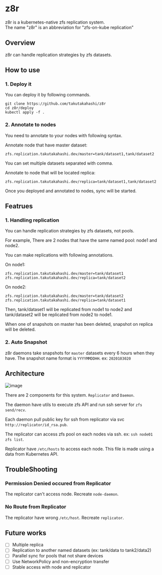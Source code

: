 # z8r

z8r is a kubernetes-native zfs replication system.  
The name "z8r" is an abbreviation for "zfs-on-kube replication"

## Overview

z8r can handle replication strategies by zfs datasets.

## How to use

### 1. Deploy it

You can deploy it by following commands.

```
git clone https://github.com/takutakahashi/z8r
cd z8r/deploy
kubectl apply -f .
```

### 2. Annotate to nodes

You need to annotate to your nodes with following syntax.

Annotate node that have master dataset:

```
zfs.replication.takutakahashi.dev/master=tank/dataset1,tank/dataset2
```

You can set multiple datasets separated with comma.

Annotate to node that will be located replica:

```
zfs.replication.takutakahashi.dev/replica=tank/dataset1,tank/dataset2
```

Once you deployed and annotated to nodes, sync will be started.

## Featrues

### 1. Handling replication

You can handle replication strategies by zfs datasets, not pools.

For example, There are 2 nodes that have the same named pool: node1 and node2.

You can make replications with following annotations.

On node1:
```
zfs.replication.takutakahashi.dev/master=tank/dataset1
zfs.replication.takutakahashi.dev/replica=tank/dataset2
```

On node2:
```
zfs.replication.takutakahashi.dev/master=tank/dataset2
zfs.replication.takutakahashi.dev/replica=tank/dataset1
```

Then, tank/dataset1 will be replicated from node1 to node2
and tank/dataset2 will be replicated from node2 to node1.

When one of snapshots on master has been deleted, snapshot on replica will be deleted.

### 2. Auto Snapshot

z8r daemons take snapshots for `master` datasets every 6 hours when they have.
The snapshot name format is `YYYYMMDDHH`. ex: `2020103020`

## Architecture

![image](https://user-images.githubusercontent.com/38676393/98238201-5e7b3900-1fa9-11eb-9349-1161cc017210.png)

There are 2 components for this system. `Replicator` and `Daemon`.

The daemon have utils to execute zfs API and run ssh server for `zfs send/recv`.

Each daemon pull public key for ssh from replicator via svc `http://replicator/id_rsa.pub`.

The replicator can access zfs pool on each nodes via ssh. ex: `ssh node01 zfs list`.

Replicator have `/etc/hosts` to access each node. This file is made using a data from Kubernetes API.

## TroubleShooting

### Permission Denied occured from Replicator

The replicator can't access node. Recreate `node-daemon`.

### No Route from Replicator

The replicator have wrong `/etc/host`. Recreate `replicator`.

## Future works

- [ ] Multiple replica
- [ ] Replication to another named datasets (ex: tank/data to tank2/data2)
- [ ] Parallel sync for pools that not share devices
- [ ] Use NetworkPolicy and non-encryption transfer
- [ ] Stable access with node and replicator
